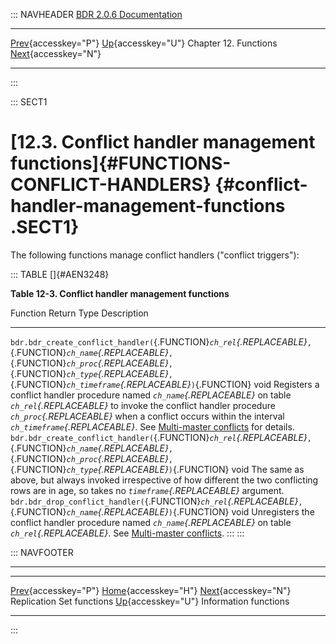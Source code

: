 ::: NAVHEADER
  [BDR 2.0.6 Documentation](index.md)                                                                                                              
  ------------------------------------------------------------------------------------ ------------------------------------- ----------------------- ---------------------------------------------------------------------------
  [Prev](functions-replication-sets.md "Replication Set functions"){accesskey="P"}   [Up](functions.md){accesskey="U"}    Chapter 12. Functions    [Next](functions-information.md "Information functions"){accesskey="N"}

------------------------------------------------------------------------
:::

::: SECT1
# [12.3. Conflict handler management functions]{#FUNCTIONS-CONFLICT-HANDLERS} {#conflict-handler-management-functions .SECT1}

The following functions manage conflict handlers (\"conflict
triggers\"):

::: TABLE
[]{#AEN3248}

**Table 12-3. Conflict handler management functions**

  Function                                                                                                                                                                                                                                                   Return Type   Description
  ---------------------------------------------------------------------------------------------------------------------------------------------------------------------------------------------------------------------------------------------------------- ------------- ------------------------------------------------------------------------------------------------------------------------------------------------------------------------------------------------------------------------------------------------------------------------------------------------------------------
  `bdr.bdr_create_conflict_handler(`{.FUNCTION}*`ch_rel`{.REPLACEABLE}*`, `{.FUNCTION}*`ch_name`{.REPLACEABLE}*`, `{.FUNCTION}*`ch_proc`{.REPLACEABLE}*`, `{.FUNCTION}*`ch_type`{.REPLACEABLE}*`, `{.FUNCTION}*`ch_timeframe`{.REPLACEABLE}*`)`{.FUNCTION}   void          Registers a conflict handler procedure named *`ch_name`{.REPLACEABLE}* on table *`ch_rel`{.REPLACEABLE}* to invoke the conflict handler procedure *`ch_proc`{.REPLACEABLE}* when a conflict occurs within the interval *`ch_timeframe`{.REPLACEABLE}*. See [Multi-master conflicts](conflicts.md) for details.
  `bdr.bdr_create_conflict_handler(`{.FUNCTION}*`ch_rel`{.REPLACEABLE}*`, `{.FUNCTION}*`ch_name`{.REPLACEABLE}*`, `{.FUNCTION}*`ch_proc`{.REPLACEABLE}*`, `{.FUNCTION}*`ch_type`{.REPLACEABLE}*`)`{.FUNCTION}                                                void          The same as above, but always invoked irrespective of how different the two conflicting rows are in age, so takes no *`timeframe`{.REPLACEABLE}* argument.
  `bdr.bdr_drop_conflict_handler(`{.FUNCTION}*`ch_rel`{.REPLACEABLE}*`, `{.FUNCTION}*`ch_name`{.REPLACEABLE}*`)`{.FUNCTION}                                                                                                                                  void          Unregisters the conflict handler procedure named *`ch_name`{.REPLACEABLE}* on table *`ch_rel`{.REPLACEABLE}*. See [Multi-master conflicts](conflicts.md).
:::
:::

::: NAVFOOTER

------------------------------------------------------------------------

  -------------------------------------------------------- ------------------------------------- ---------------------------------------------------
  [Prev](functions-replication-sets.md){accesskey="P"}     [Home](index.md){accesskey="H"}     [Next](functions-information.md){accesskey="N"}
  Replication Set functions                                 [Up](functions.md){accesskey="U"}                                Information functions
  -------------------------------------------------------- ------------------------------------- ---------------------------------------------------
:::
